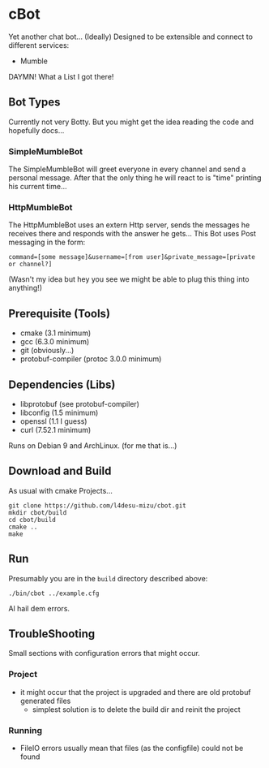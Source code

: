 # cBot

Yet another chat bot...
(Ideally) Designed to be extensible and connect to different services:
 - Mumble

DAYMN! What a List I got there!

## Bot Types

Currently not very Botty. But you might get the idea reading the code and hopefully docs...

### SimpleMumbleBot
The SimpleMumbleBot will greet everyone in every channel and send a personal message.
After that the only thing he will react to is "time" printing his current time...

### HttpMumbleBot
The HttpMumbleBot uses an extern Http server, sends the messages he receives there and responds with the answer he gets...
This Bot uses Post messaging in the form:

``command=[some message]&username=[from user]&private_message=[private or channel?]``

(Wasn't my idea but hey you see we might be able to plug this thing into anything!)


## Prerequisite (Tools)
 - cmake (3.1 minimum)
 - gcc (6.3.0 minimum)
 - git (obviously...)
 - protobuf-compiler (protoc 3.0.0 minimum)

## Dependencies (Libs)
 - libprotobuf (see protobuf-compiler)
 - libconfig (1.5 minimum)
 - openssl (1.1 I guess)
 - curl (7.52.1 minimum)

Runs on Debian 9 and ArchLinux. (for me that is...)

## Download and Build
 As usual with cmake Projects...
 ```
 git clone https://github.com/l4desu-mizu/cbot.git
 mkdir cbot/build
 cd cbot/build
 cmake ..
 make
 ```

## Run
 Presumably you are in the ``build`` directory described above:
 ```
 ./bin/cbot ../example.cfg
 ```
 Al hail dem errors.

## TroubleShooting
 Small sections with configuration errors that might occur.
### Project
 - it might occur that the project is upgraded and there are old protobuf generated files
 	- simplest solution is to delete the build dir and reinit the project
### Running
 - FileIO errors usually mean that files (as the configfile) could not be found
